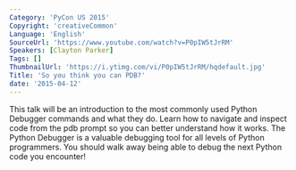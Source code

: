 ```yaml
---
Category: 'PyCon US 2015'
Copyright: 'creativeCommon'
Language: 'English'
SourceUrl: 'https://www.youtube.com/watch?v=P0pIW5tJrRM'
Speakers: [Clayton Parker]
Tags: []
ThumbnailUrl: 'https://i.ytimg.com/vi/P0pIW5tJrRM/hqdefault.jpg'
Title: 'So you think you can PDB?'
date: '2015-04-12'
---
```

This talk will be an introduction to the most commonly used Python Debugger commands and what they do. Learn how to navigate and inspect code from the pdb prompt so you can better understand how it works. The Python Debugger is a valuable debugging tool for all levels of Python programmers. You should walk away being able to debug the next Python code you encounter!

